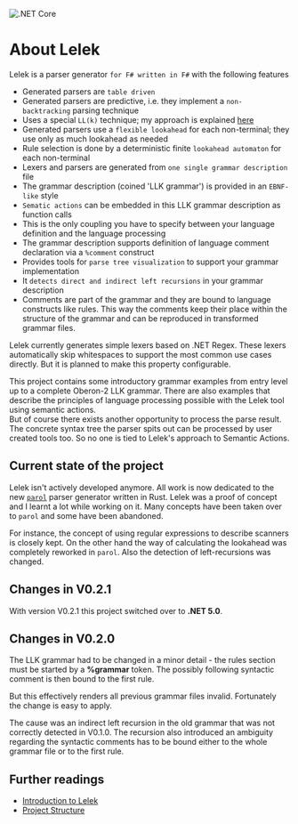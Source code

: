 <!-- markdownlint-disable first-line-h1 -->
![.NET Core](https://github.com/jsinger67/Lelek/workflows/.NET/badge.svg)
<!-- markdownlint-enable first-line-h1 -->
# About Lelek

Lelek is a parser generator `for F# written in F#` with the following features

* Generated parsers are `table driven`
* Generated parsers are predictive, i.e. they implement a `non-backtracking` parsing technique
* Uses a special `LL(k)` technique; my approach is explained [here](docs/Approach.md)
* Generated parsers use a `flexible lookahead` for each non-terminal; they use only as much lookahead as needed
* Rule selection is done by a deterministic finite `lookahead automaton` for each non-terminal
* Lexers and parsers are generated from `one single grammar description` file
* The grammar description (coined 'LLK grammar') is provided in an `EBNF-like` style
* `Sematic actions` can be embedded in this LLK grammar description as function calls
* This is the only coupling you have to specify between your language definition and the language processing
* The grammar description supports definition of language comment declaration via a `%comment` construct
* Provides tools for `parse tree visualization` to support your grammar implementation
* It `detects direct and indirect left recursions` in your grammar description
* Comments are part of the grammar and they are bound to language constructs like rules. This way the comments keep their place within the structure of the grammar and can be reproduced in transformed grammar files.

Lelek currently generates simple lexers based on .NET Regex. These lexers automatically skip whitespaces to support the most common use cases directly. But it is planned to make this property configurable.

This project contains some introductory grammar examples from entry level up to a complete Oberon-2 LLK grammar.
There are also examples that describe the principles of language processing possible with the Lelek tool using semantic actions.  
But of course there exists another opportunity to process the parse result.
The concrete syntax tree the parser spits out can be processed by user created tools too. So no one is tied to Lelek's approach to Semantic Actions.

## Current state of the project

Lelek isn't actively developed anymore. All work is now dedicated to the new [`parol`](https://github.com/jsinger67/parol) parser generator written in Rust.
Lelek was a proof of concept and I learnt a lot while working on it. Many concepts have been taken over to `parol` and some have been abandoned.

For instance, the concept of using regular expressions to describe scanners is closely kept. On the other hand the way of calculating the lookahead was completely reworked in `parol`. Also the detection of left-recursions was changed.

## Changes in V0.2.1

With version V0.2.1 this project switched over to **.NET 5.0**.

## Changes in V0.2.0

The LLK grammar had to be changed in a minor detail - the rules section must be started by a **%grammar** token. The possibly following syntactic comment is then bound to the first rule.

But this effectively renders all previous grammar files invalid.
Fortunately the change is easy to apply.

The cause was an indirect left recursion in the old grammar that was not correctly detected in V0.1.0. The recursion also introduced an ambiguity regarding the syntactic comments has to be bound either to the whole grammar file or to the first rule.

## Further readings

* [Introduction to Lelek](docs/Introduction.md)
* [Project Structure](src/ProjectStructure.md)

